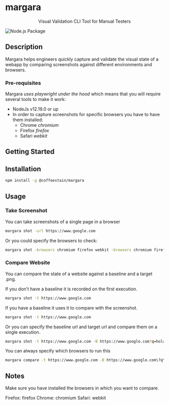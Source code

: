 # margara


<p align="center">
    Visual Validation CLI Tool for Manual Testers
</p>

![Node.js Package](https://github.com/coffeestainio/margara/workflows/Node.js%20Package/badge.svg?event=registry_package)


## Description

Margara helps engineers quickly capture and validate the visual state of a webapp by comparing screenshots against different environments and browsers.

### Pre-requisites

Margara _uses playwright under the hood_ which means that you will require several tools to make it work:

* NodeJs v12.19.0 or up
* In order to capture screenshots for specific browsers you have to have them installed:
  * Chrome _chromium_
  * Firefox _firefox_
  * Safari _webkit_

## Getting Started

## Installation

```bash
npm install -g @coffeestain/margara
```

## Usage

### Take Screenshot

You can take screenshots of a single page in a browser

```bash
margara shot -url https://www.google.com
```

Or you could specify the browsers to check:

```bash
margara shot -browsers chromium firefox webkit -browsers chromium firefox webkit
```

### Compare Website

You can compare the state of a website against a baseline and a target .png.

If you don't have a baseline it is recorded on the first execution.

```bash
margara shot -t https://www.google.com
```

If you have a baseline it uses it to compare with the screenshot.

```bash
margara shot -t https://www.google.com
```

Or you can specify the baseline url and target url and compare them on a single execution.

```bash
margara shot -t https://www.google.com -B https://www.google.com?q=hola
```

You can always specify which browsers to run this

```bash
margara compare -t https://www.google.com -B https://www.google.com\?q\=hola -b firefox
```

## Notes

Make sure you have installed the browsers in which you want to compare.

Firefox: firefox
Chrome: chromium
Safari: webkit
